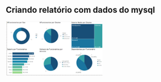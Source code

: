 ## Criando relatório com dados do mysql

<img src="relatorio.png" alt="relatório de funcionários" width="50%">
